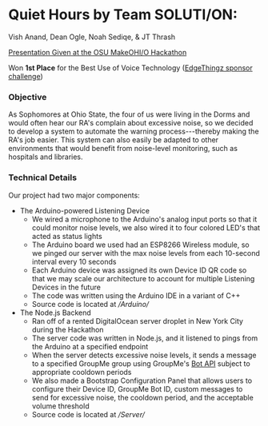 # Quiet Hours by Team SOLUTI/ON:
Vish Anand, Dean Ogle, Noah Sediqe, & JT Thrash

[Presentation Given at the OSU MakeOHI/O Hackathon](https://drive.google.com/file/d/1Gth503BGLpS9QvUULUKfwbs327lDW-KX/view?usp=sharing)

Won **1st Place** for the Best Use of Voice Technology ([EdgeThingz sponsor challenge](https://hack.osu.edu/make/2019/#prizes-page))

### Objective
As Sophomores at Ohio State, the four of us were living in the Dorms and would often hear our RA's complain about excessive noise, so we decided to develop a system to automate the warning process---thereby making the RA's job easier. This system can also easily be adapted to other environments that would benefit from noise-level monitoring, such as hospitals and libraries.

### Technical Details
Our project had two major components:
* The Arduino-powered Listening Device
  * We wired a microphone to the Arduino's analog input ports so that it could monitor noise levels, we also wired it to four colored LED's that acted as status lights
  * The Arduino board we used had an ESP8266 Wireless module, so we pinged our server with the max noise levels from each 10-second interval every 10 seconds
  * Each Arduino device was assigned its own Device ID QR code so that we may scale our architecture to account for multiple Listening Devices in the future
  * The code was written using the Arduino IDE in a variant of C++
  * Source code is located at */Arduino/*
* The Node.js Backend
  * Ran off of a rented DigitalOcean server droplet in New York City during the Hackathon
  * The server code was written in Node.js, and it listened to pings from the Arduino at a specified endpoint
  * When the server detects excessive noise levels, it sends a message to a specified GroupMe group using GroupMe's [Bot API](https://dev.groupme.com) subject to appropriate cooldown periods
  * We also made a Bootstrap Configuration Panel that allows users to configure their Device ID, GroupMe Bot ID, custom messages to send for excessive noise, the cooldown period, and the acceptable volume threshold
  * Source code is located at */Server/*
